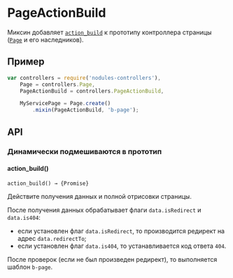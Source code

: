 # PageActionBuild

Миксин добавляет [`action_build`](#action_build) к прототипу контроллера страницы ([`Page`](Page.md) и его наследников).

## Пример

```javascript
var controllers = require('nodules-controllers'),
    Page = controllers.Page,
    PageActionBuild = controllers.PageActionBuild,

    MyServicePage = Page.create()
        .mixin(PageActionBuild, 'b-page');
```

## API

### Динамически подмешиваются в прототип

#### action_build()

`action_build() → {Promise}`

Действите получения данных и полной отрисовки страницы.

После получения данных обрабатывает флаги `data.isRedirect` и `data.is404`:

* если установлен флаг `data.isRedirect`, то производится редирект на адрес `data.redirectTo`;
* если установлен флаг `data.is404`, то устанавливается код ответа `404`.

После проверок (если не был произведен редирект), то выполняется шаблон `b-page`.